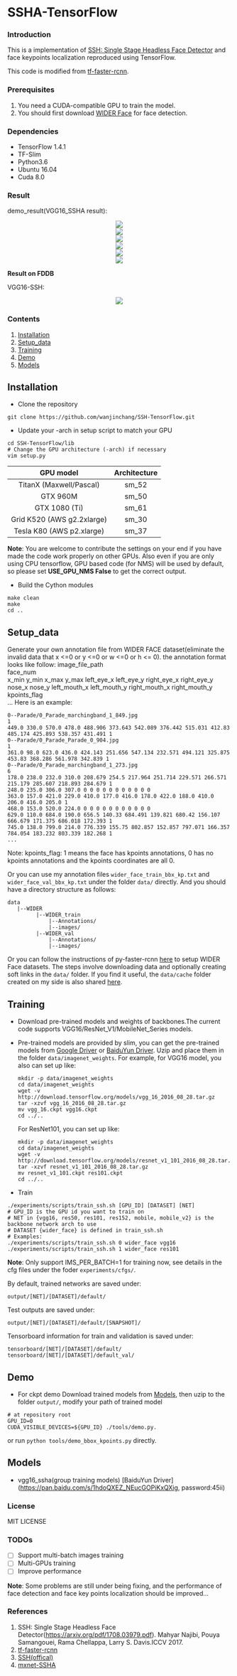 # SSHA-TensorFlow

### Introduction

This is a implementation of [SSH: Single Stage Headless Face Detector](https://arxiv.org/pdf/1708.03979.pdf) and face keypoints localization reproduced using TensorFlow. 

This code is modified from [tf-faster-rcnn](https://github.com/endernewton/tf-faster-rcnn).	

### Prerequisites

1. You need a CUDA-compatible GPU to train the model.
2. You should first download [WIDER Face](http://mmlab.ie.cuhk.edu.hk/projects/WIDERFace/) for face detection.

### Dependencies

* TensorFlow 1.4.1
* TF-Slim
* Python3.6
* Ubuntu 16.04
* Cuda 8.0

### Result

demo_result(VGG16_SSHA result):
<div align=center><img src="https://github.com/wanjinchang/SSHA-TensorFlow/blob/master/data/vgg16_result/56.jpg"/></div>
<div align=center><img src="https://github.com/wanjinchang/SSHA-TensorFlow/blob/master/data/vgg16_result/24.jpg"/></div>
<div align=center><img src="https://github.com/wanjinchang/SSHA-TensorFlow/blob/master/data/vgg16_result/26.jpg"/></div>
<div align=center><img src="https://github.com/wanjinchang/SSHA-TensorFlow/blob/master/data/vgg16_result/16.jpg"/></div>
<div align=center><img src="https://github.com/wanjinchang/SSHA-TensorFlow/blob/master/data/vgg16_result/45.jpg"/></div>
<div align=center><img src="https://github.com/wanjinchang/SSHA-TensorFlow/blob/master/data/vgg16_result/33.jpg"/></div>

**Result on FDDB**

VGG16-SSH:
<div align=center><img src="https://github.com/wanjinchang/SSHA-TensorFlow/blob/master/data/FDDB_result/VGG16_SSHA_DiscROC.png"/></div>

### Contents

1. [Installation](#installation)
2. [Setup_data](#setup_data)
3. [Training](#training)
4. [Demo](#demo)
5. [Models](#models)

## Installation

-  Clone the repository
  ```Shell
  git clone https://github.com/wanjinchang/SSH-TensorFlow.git
  ```

-  Update your -arch in setup script to match your GPU
  ```Shell
  cd SSH-TensorFlow/lib
  # Change the GPU architecture (-arch) if necessary
  vim setup.py
  ```

  | GPU model  | Architecture |
  | :-------------: | :-------------: |
  | TitanX (Maxwell/Pascal) | sm_52 |
  | GTX 960M | sm_50 |
  | GTX 1080 (Ti) | sm_61 |
  | Grid K520 (AWS g2.2xlarge) | sm_30 |
  | Tesla K80 (AWS p2.xlarge) | sm_37 |

  **Note**: You are welcome to contribute the settings on your end if you have made the code work properly on other GPUs. Also even if you are only using CPU tensorflow, GPU based code (for NMS) will be used by default, so please set **USE_GPU_NMS False** to get the correct output.

-  Build the Cython modules
  ```Shell
  make clean
  make
  cd ..
  ```

## Setup_data

Generate your own annotation file from WIDER FACE dataset(eliminate the invalid data that x <=0 or y <=0 or w <=0 or h <= 0).
    the annotation format looks like follow:
    image_file_path  
    face_num  
    x_min y_min x_max y_max left_eye_x left_eye_y right_eye_x right_eye_y nose_x nose_y left_mouth_x left_mouth_y right_mouth_x right_mouth_y kpoints_flag  
    ...
    Here is an example:
```
0--Parade/0_Parade_marchingband_1_849.jpg
1
449.0 330.0 570.0 478.0 488.906 373.643 542.089 376.442 515.031 412.83 485.174 425.893 538.357 431.491 1
0--Parade/0_Parade_Parade_0_904.jpg
1
361.0 98.0 623.0 436.0 424.143 251.656 547.134 232.571 494.121 325.875 453.83 368.286 561.978 342.839 1
0--Parade/0_Parade_marchingband_1_273.jpg
6
178.0 238.0 232.0 310.0 208.679 254.5 217.964 251.714 229.571 266.571 215.179 285.607 218.893 284.679 1
248.0 235.0 306.0 307.0 0 0 0 0 0 0 0 0 0 0 0
363.0 157.0 421.0 229.0 410.0 177.0 416.0 178.0 422.0 188.0 410.0 206.0 416.0 205.0 1
468.0 153.0 520.0 224.0 0 0 0 0 0 0 0 0 0 0 0
629.0 110.0 684.0 190.0 656.5 140.33 684.491 139.821 680.42 156.107 666.679 171.375 686.018 172.393 1
745.0 138.0 799.0 214.0 776.339 155.75 802.857 152.857 797.071 166.357 784.054 183.232 803.339 182.268 1
...
```

Note: kpoints_flag: 1 means the face has kpoints annotations, 0 has no kpoints annotations and the kpoints coordinates are all 0.

Or you can use my annotation files `wider_face_train_bbx_kp.txt` and `wider_face_val_bbx_kp.txt` under the folder ``data/`` directly.
And you should have a directory structure as follows:  
```
data
   |--WIDER
         |--WIDER_train
             |--Annotations/
             |--images/ 
         |--WIDER_val
             |--Annotations/
             |--images/ 
```

Or you can follow the instructions of py-faster-rcnn [here](https://github.com/rbgirshick/py-faster-rcnn#beyond-the-demo-installation-for-training-and-testing-models) to setup WIDER Face datasets. The steps involve downloading data and optionally creating soft links in the ``data/`` folder. 
If you find it useful, the ``data/cache`` folder created on my side is also shared [here](https://drive.google.com/open?id=1L7QpZm5qVgGO8HtDvQbrFcfTIoGY4Jzh).

## Training

-  Download pre-trained models and weights of backbones.The current code supports VGG16/ResNet_V1/MobileNet_Series models. 
-  Pre-trained models are provided by slim, you can get the pre-trained models from [Google Driver](https://drive.google.com/open?id=1iqOZNA9nwvITvwTDvK2gZUHAI1fo_XHI) or [BaiduYun Driver](https://pan.baidu.com/s/1m7uv9Sqs6hEb3VcMy3gFzg). Uzip and place them in the folder ``data/imagenet_weights``. For example, for VGG16 model, you also can set up like:
   ```Shell
   mkdir -p data/imagenet_weights
   cd data/imagenet_weights
   wget -v http://download.tensorflow.org/models/vgg_16_2016_08_28.tar.gz
   tar -xzvf vgg_16_2016_08_28.tar.gz
   mv vgg_16.ckpt vgg16.ckpt
   cd ../..
   ```
   For ResNet101, you can set up like:
   ```Shell
   mkdir -p data/imagenet_weights
   cd data/imagenet_weights
   wget -v http://download.tensorflow.org/models/resnet_v1_101_2016_08_28.tar.gz
   tar -xzvf resnet_v1_101_2016_08_28.tar.gz
   mv resnet_v1_101.ckpt res101.ckpt
   cd ../..
   ```

-  Train
  ```Shell
  ./experiments/scripts/train_ssh.sh [GPU_ID] [DATASET] [NET]
  # GPU_ID is the GPU id you want to train on
  # NET in {vgg16, res50, res101, res152, mobile, mobile_v2} is the backbone network arch to use
  # DATASET {wider_face} is defined in train_ssh.sh
  # Examples:
  ./experiments/scripts/train_ssh.sh 0 wider_face vgg16
  ./experiments/scripts/train_ssh.sh 1 wider_face res101
  ```
  **Note**: Only support IMS_PER_BATCH=1 for training now, see details in the cfg files under the foder ``experiments/cfgs/``.
 
By default, trained networks are saved under:

```
output/[NET]/[DATASET]/default/
```

Test outputs are saved under:

```
output/[NET]/[DATASET]/default/[SNAPSHOT]/
```

Tensorboard information for train and validation is saved under:

```
tensorboard/[NET]/[DATASET]/default/
tensorboard/[NET]/[DATASET]/default_val/
```

## Demo

-  For ckpt demo
Download trained models from [Models](#models), then uzip to the folder ``output/``, modify your path of trained model
  ```Shell
  # at repository root
  GPU_ID=0
  CUDA_VISIBLE_DEVICES=${GPU_ID} ./tools/demo.py.
  ```
or run ``python tools/demo_bbox_kpoints.py`` directly.

## Models

* vgg16_ssha(group training models) [BaiduYun Driver](https://pan.baidu.com/s/1hdoQXEZ_NEucGOPiKxQXig, password:45ii)
### License
MIT LICENSE

### TODOs
- [ ] Support multi-batch images training
- [ ] Multi-GPUs training
- [ ] Improve performance

**Note**: Some problems are still under being fixing, and the performance of face detection and face key points localization should be improved...

### References
1. SSH: Single Stage Headless Face Detector(https://arxiv.org/pdf/1708.03979.pdf). Mahyar Najibi, Pouya Samangouei, Rama Chellappa, Larry S. Davis.ICCV 2017.
2. [tf-faster-rcnn](https://github.com/endernewton/tf-faster-rcnn)
3. [SSH(offical)](https://github.com/mahyarnajibi/SSH)
4. [mxnet-SSHA](https://github.com/templeblock/mxnet-SSHA)
